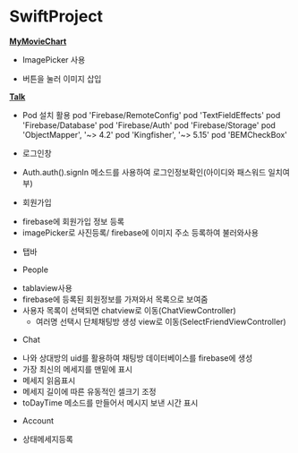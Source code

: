 # SwiftProject

[**MyMovieChart**](https://github.com/JINHYUCK-r/SwiftProject/tree/master/MyMovieChart)
- ImagePicker 사용
*  버튼을 눌러 이미지 삽입


[**Talk**](https://github.com/JINHYUCK-r/SwiftProject/tree/master/Talk)
- Pod 설치 활용
 pod 'Firebase/RemoteConfig'
 pod 'TextFieldEffects'
 pod 'Firebase/Database'
 pod 'Firebase/Auth'
 pod 'Firebase/Storage'
 pod 'ObjectMapper', '~> 4.2'
 pod 'Kingfisher', '~> 5.15'
 pod 'BEMCheckBox'
 
- 로그인창
* Auth.auth().signIn 메소드를 사용하여 로그인정보확인(아이디와 패스워드 일치여부)

- 회원가입
* firebase에 회원가입 정보 등록
* imagePicker로 사진등록/ firebase에 이미지 주소 등록하여 불러와사용
 
 
- 탭바
* People
+ tablaview사용 
+ firebase에 등록된 회원정보를 가져와서 목록으로 보여줌
+ 사용자 목록이 선택되면 chatview로 이동(ChatViewController)
  - 여러명 선택시 단체채팅방 생성 view로 이동(SelectFriendViewController)
 * Chat
  - 나와 상대방의 uid를 활용하여 채팅방 데이터베이스를 firebase에 생성
  - 가장 최신의 메세지를 맨밑에 표시
  - 메세지 읽음표시
  - 메세지 길이에 따른 유동적인 셀크기 조정
  - toDayTime 메소드를 만들어서 메시지 보낸 시간 표시
 * Account
  - 상태메세지등록
